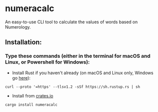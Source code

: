 # numeracalc
An easy-to-use CLI tool to calculate the values of words based on Numerology.

## Installation:
### Type these commands (either in the terminal for macOS and Linux, or Powershell for Windows):
- Install Rust if you haven't already (on macOS and Linux only, Windows go [here](https://www.rust-lang.org/tools/install)):
```
curl --proto '=https' --tlsv1.2 -sSf https://sh.rustup.rs | sh
```
- Install from [crates.io](https://crates.io/crates/numeracalc)
```
cargo install numeracalc
```
